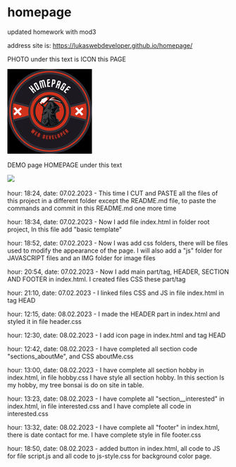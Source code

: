# homepage
updated homework with mod3

address site is:
https://lukaswebdeveloper.github.io/homepage/

PHOTO under this text is ICON this PAGE

<img src="img/icon.png">

DEMO page HOMEPAGE under this text

<img src="img/homepage_demo.gif">

hour: 18:24,    date: 07.02.2023    -   This time I CUT and PASTE all the files of this project in a different folder except the README.md file, to paste the commands and commit in this README.md one more time

hour: 18:34,    date: 07.02.2023    -   Now I add file index.html in folder root project, In this file add "basic template"

hour: 18:52,    date: 07.02.2023    -   Now I was add css folders, there will be files used to modify the appearance of the page. I will also add a "js" folder for JAVASCRIPT files and an IMG folder for image files

hour: 20:54,    date: 07.02.2023    -   Now I add main part/tag, HEADER, SECTION AND FOOTER in index.html. I created files CSS these part/tag

hour: 21:10,    date: 07.02.2023    -   I linked  files CSS and JS in file index.html in tag HEAD

hour: 12:15,    date: 08.02.2023    -   I made the HEADER part in index.html and styled it in file header.css

hour: 12:30,    date: 08.02.2023    -   I add icon page in index.html and tag HEAD

hour: 12:42,    date: 08.02.2023    -   I have completed all section code "sections_aboutMe", and CSS aboutMe.css

hour: 13:00,    date: 08.02.2023    -   I have complete all section hobby in index.html, in file hobby.css I have style  all section hobby. In this section Is my hobby, my tree bonsai is do on site in table.

hour: 13:23,    date: 08.02.2023    -   I have complete all "section__interested" in index.html, in file interested.css and I have complete all code in interested.css

hour: 13:32,    date: 08.02.2023    -   I have complete all "footer" in index.html, there is date contact for me. I have complete style in file footer.css 

hour: 18:50,    date: 08.02.2023    -   added  button in index.html, all code to JS for file script.js and all code to js-style.css for background color page.